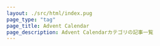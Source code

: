 ```yaml
---
layout: ./src/html/index.pug
page_type: "tag"
page_title: Advent Calendar
page_description: Advent Calendarカテゴリの記事一覧
---
```

